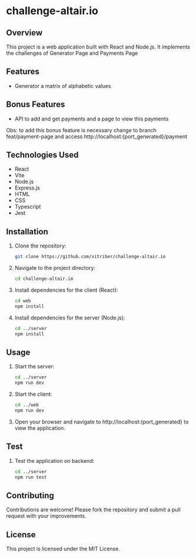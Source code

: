# challenge-altair.io

## Overview
This project is a web application built with React and Node.js. It implements the challenges of Generator Page and
Payments Page

## Features
- Generator a matrix of alphabetic values

## Bonus Features
- API to add and get payments and a page to view this payments

Obs: to add this bonus feature is necessary change to branch feat/payment-page and access http://localhost:{port_generated}/payment

## Technologies Used
- React
- Vite
- Node.js
- Express.js
- HTML
- CSS
- Typescript
- Jest

## Installation
1. Clone the repository:
   ```bash
   git clone https://github.com/vitriber/challenge-altair.io

2. Navigate to the project directory:
    ```bash
    cd challenge-altair.io

3. Install dependencies for the client (React):
    ```bash
    cd web
    npm install

4. Install dependencies for the server (Node.js):
    ```bash
    cd ../server
    npm install

## Usage

1. Start the server:
    ```bash
    cd ../server
    npm run dev

2. Start the client:
    ```bash
    cd ../web
    npm run dev

3. Open your browser and navigate to http://localhost:{port_generated} to view the application.

## Test

1. Test the application on backend:
    ```bash
    cd ../server
    npm run test


## Contributing
Contributions are welcome! Please fork the repository and submit a pull request with your improvements.

## License
This project is licensed under the MIT License.
